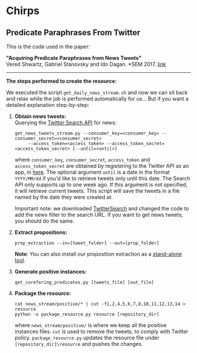 # Chirps
## Predicate Paraphrases From Twitter

This is the code used in the paper:

<b>"Acquiring Predicate Paraphrases from News Tweets"</b><br/>
Vered Shwartz, Gabriel Stanovsky and Ido Dagan. *SEM 2017. [link](http://aclweb.org/anthology/S/S17/S17-1019.pdf)
***

<b>The steps performed to create the resource:</b>

We executed the script `get_daily_news_stream.sh` and now we can sit back and relax while the job is performed automatically for us... But if you want a detailed explanation step-by-step:

1. <b>Obtain news tweets:</b></br>
   Querying the [Twitter Search API](https://dev.twitter.com/rest/public/search) for news:

   ```
   get_news_tweets_stream.py --consumer_key=<consumer_key> --consumer_secret=<consumer_secret>
        --access_token=<access_token> --access_token_secret=<access_token_secret> [--until=<until>]
   ```
   
   where `consumer_key`, `consumer_secret`, `access_token` and `access_token_secret` are obtained by registering to the Twitter API as an app, in [here](https://apps.twitter.com/). 
   The optional argument `until` is a date in the format `YYYY/MM/dd` if you'd like to retrieve tweets only until this date. The Search API only supports up to one week ago. If this argument is not specified, it will retrieve current tweets. This script will save the tweets in a file named by the date they were created at.
   
   Important note: we downloaded [TwitterSearch](https://github.com/ckoepp/TwitterSearch) and changed the code to add the
   news filter to the search URL. If you want to get news tweets, you should do the same.

2. <b>Extract propositions:</b></br>
   ```
   prop_extraction --in=[tweet_folder] --out=[prop_folder]
   ```
   **Note**: You can also install our proposition extraction as a [stand-alone tool](https://github.com/gabrielStanovsky/template-oie).
   
3. <b>Generate positive instances:</b></br>
   ```
   get_corefering_predicates.py [tweets_file] [out_file]
   ```

5. <b>Package the resource:</b></br>

    ```
    cat news_stream/positive/* | cut -f1,2,4,5,6,7,8,10,11,12,13,14 > resource
    python -u package_resource.py resource [repository_dir]
    ```
    where `news_stream/positive/` is where we keep all the positive instances files. `cut` is used to remove the tweets, to comply with Twitter policy. `package_resource.py` updates the resource file under `[repository_dir]\resource` and pushes the changes.
